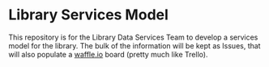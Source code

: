 # Library Services Model

This repository is for the Library Data Services Team to develop a services model for the library. The bulk of the information will be kept as Issues, that will also populate a <a href="https://waffle.io/psu-libraries/library_services_model" target="_blank">waffle.io</a> board (pretty much like Trello).
